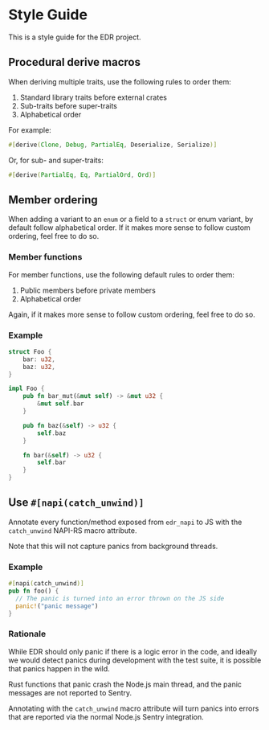 # Style Guide

This is a style guide for the EDR project.

## Procedural derive macros

When deriving multiple traits, use the following rules to order them:

1. Standard library traits before external crates
2. Sub-traits before super-traits
3. Alphabetical order

For example:

```rust
#[derive(Clone, Debug, PartialEq, Deserialize, Serialize)]
```

Or, for sub- and super-traits:

```rust
#[derive(PartialEq, Eq, PartialOrd, Ord)]
```

## Member ordering

When adding a variant to an `enum` or a field to a `struct` or enum variant, by default follow alphabetical order. If it makes more sense to follow custom ordering, feel free to do so.

### Member functions

For member functions, use the following default rules to order them:

1. Public members before private members
2. Alphabetical order

Again, if it makes more sense to follow custom ordering, feel free to do so.

### Example

```rust
struct Foo {
    bar: u32,
    baz: u32,
}

impl Foo {
    pub fn bar_mut(&mut self) -> &mut u32 {
        &mut self.bar
    }

    pub fn baz(&self) -> u32 {
        self.baz
    }

    fn bar(&self) -> u32 {
        self.bar
    }
}
```

## Use `#[napi(catch_unwind)]`

Annotate every function/method exposed from `edr_napi` to JS with the `catch_unwind` NAPI-RS macro attribute.

Note that this will not capture panics from background threads.

### Example

```rust
#[napi(catch_unwind)]
pub fn foo() {
  // The panic is turned into an error thrown on the JS side
  panic!("panic message")
}
```

### Rationale

While EDR should only panic if there is a logic error in the code, and ideally we would detect panics during development with the test suite, it is possible that panics happen in the wild.

Rust functions that panic crash the Node.js main thread, and the panic messages are not reported to Sentry.

Annotating with the `catch_unwind` macro attribute will turn panics into errors that are reported via the normal Node.js Sentry integration.
